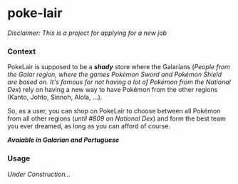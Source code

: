 # poke-lair

*Disclaimer: This is a project for applying for a new job*

### Context
PokeLair is supposed to be a ***shady*** store where the Galarians (*People from the Galar region, where the games Pokémon Sword and Pokémon Shield are based on. It's famous for not having a lot of Pokémon from the National Dex*) rely on having a new way to have Pokémon from the other regions (Kanto, Johto, Sinnoh, Alola, ...).

So, as a user, you can shop on PokeLair to choose between all Pokémon from all other regions (*until #809 on National Dex*) and form the best team you ever dreamed, as long as you can afford of course.

***Avaiable in Galarian and Portuguese***

### Usage
*Under Construction...*